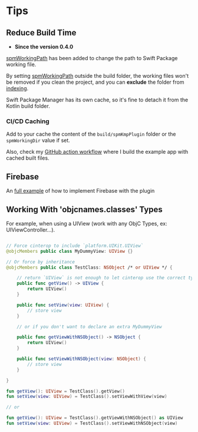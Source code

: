 # Tips

## Reduce Build Time

- **Since the version 0.4.0**

[spmWorkingPath](references/swiftPackageConfig.md#spmworkingpath) has been added to change the path to Swift Package working file.

By setting [spmWorkingPath](https://github.com/frankois944/spm4Kmp/blob/cf80e65b3076d9e0bcd94a847e1209d4b9b91141/example/build.gradle.kts#L108C1-L108C104) outside the build folder, the working files won't be removed if you clean the project, and you can **exclude** the folder from [indexing](https://www.jetbrains.com/help/idea/indexing.html#exclude).

Swift Package Manager has its own cache, so it's fine to detach it from the Kotlin build folder.

### CI/CD Caching

Add to your cache the content of the `build/spmKmpPlugin` folder or the `spmWorkingDir` value if set.

Also, check my [GitHub action workflow](https://github.com/frankois944/spm4Kmp/blob/main/.github/workflows/pre-merge.yaml) where I build the example app with cached built files.

## Firebase

An [full example](https://github.com/frankois944/FirebaseKmpDemo) of how to implement Firebase with the plugin

## Working With 'objcnames.classes' Types

For example, when using a UIView (work with any ObjC Types, ex: UIViewController...).

``` swift title="mySwiftBridge.swift"

// Force cinterop to include `platform.UIKit.UIView`
@objcMembers public class MyDummyView: UIView {}

// Or force by inheritance
@objcMembers public class TestClass: NSObject /* or UIView */ {

    // return `UIView` is not enough to let cinterop use the correct type
    public func getView() -> UIView {
        return UIView()
    }

    public func setView(view: UIView) {
        // store view
    }

    // or if you don't want to declare an extra MyDummyView

    public func getViewWithNSObject() -> NSObject {
        return UIView()
    }

    public func setViewWithNSObject(view: NSObject) {
        // store view
    }

}
```
``` kotlin title="iosMain/myKotlinFile.kt"
fun getView(): UIView = TestClass().getView()
fun setView(view: UIView) = TestClass().setViewWithView(view)

// or

fun getView(): UIView = TestClass().getViewWithNSObject() as UIView
fun setView(view: UIView) = TestClass().setViewWithNSObject(view)
```


